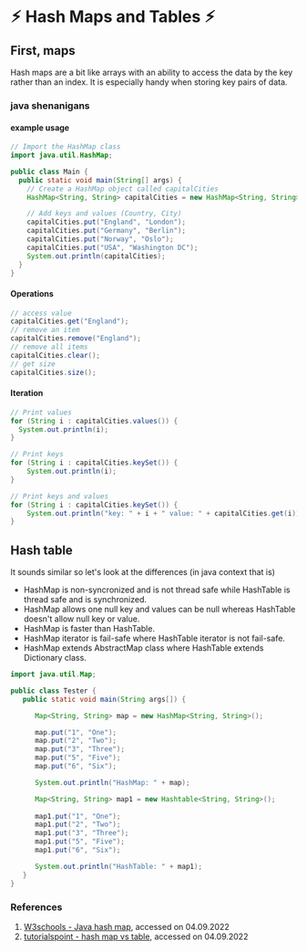 # ⚡︎ Hash Maps and Tables ⚡︎
## First, maps
Hash maps are a bit like arrays with an ability to access the data by the key rather than
an index. It is especially handy when storing key pairs of data.
### java shenanigans
#### example usage
```java
// Import the HashMap class
import java.util.HashMap;

public class Main {
  public static void main(String[] args) {
    // Create a HashMap object called capitalCities
    HashMap<String, String> capitalCities = new HashMap<String, String>();

    // Add keys and values (Country, City)
    capitalCities.put("England", "London");
    capitalCities.put("Germany", "Berlin");
    capitalCities.put("Norway", "Oslo");
    capitalCities.put("USA", "Washington DC");
    System.out.println(capitalCities);
  }
}
```
#### Operations
```java
// access value
capitalCities.get("England");
// remove an item
capitalCities.remove("England");
// remove all items
capitalCities.clear();
// get size
capitalCities.size();
```

#### Iteration
```java
// Print values
for (String i : capitalCities.values()) {
  System.out.println(i);
}

// Print keys
for (String i : capitalCities.keySet()) {
    System.out.println(i);
}

// Print keys and values
for (String i : capitalCities.keySet()) {
    System.out.println("key: " + i + " value: " + capitalCities.get(i));
}
```
## Hash table
It sounds similar so let's look at the differences (in java context that is)
- HashMap is non-syncronized and is not thread safe while HashTable is thread safe and is synchronized.
- HashMap allows one null key and values can be null whereas HashTable doesn't allow null key or value.
- HashMap is faster than HashTable.
- HashMap iterator is fail-safe where HashTable iterator is not fail-safe.
- HashMap extends AbstractMap class where HashTable extends Dictionary class.

```java
import java.util.Map;

public class Tester {
   public static void main(String args[]) {

      Map<String, String> map = new HashMap<String, String>();

      map.put("1", "One");
      map.put("2", "Two");
      map.put("3", "Three");
      map.put("5", "Five");
      map.put("6", "Six");

      System.out.println("HashMap: " + map);

      Map<String, String> map1 = new Hashtable<String, String>();
   
      map1.put("1", "One");
      map1.put("2", "Two");
      map1.put("3", "Three");
      map1.put("5", "Five");
      map1.put("6", "Six");

      System.out.println("HashTable: " + map1);
   }
}
```

### References
1. [W3schools - Java hash map](https://www.w3schools.com/java/java_hashmap.asp), accessed on 04.09.2022
2. [tutorialspoint - hash map vs table](https://www.tutorialspoint.com/Difference-between-HashMap-and-HashTable-in-Java), accessed on 04.09.2022